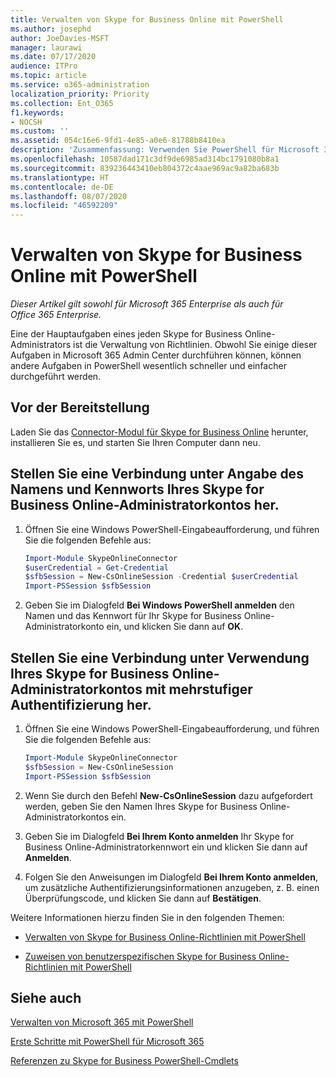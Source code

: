 ```yaml
---
title: Verwalten von Skype for Business Online mit PowerShell
ms.author: josephd
author: JoeDavies-MSFT
manager: laurawi
ms.date: 07/17/2020
audience: ITPro
ms.topic: article
ms.service: o365-administration
localization_priority: Priority
ms.collection: Ent_O365
f1.keywords:
- NOCSH
ms.custom: ''
ms.assetid: 054c16e6-9fd1-4e85-a0e6-81788b8410ea
description: 'Zusammenfassung: Verwenden Sie PowerShell für Microsoft 365 zum Verwalten von Skype for Business Online-Richtlinien, benutzerspezifischen Richtlinien und Besprechungseinstellungen.'
ms.openlocfilehash: 10587dad171c3df9de6985ad314bc1791080b8a1
ms.sourcegitcommit: 839236443410eb804372c4aae969ac9a82ba683b
ms.translationtype: HT
ms.contentlocale: de-DE
ms.lasthandoff: 08/07/2020
ms.locfileid: "46592209"
---
```

# <a name="manage-skype-for-business-online-with-powershell"></a>Verwalten von Skype for Business Online mit PowerShell

*Dieser Artikel gilt sowohl für Microsoft 365 Enterprise als auch für Office 365 Enterprise.*

Eine der Hauptaufgaben eines jeden Skype for Business Online-Administrators ist die Verwaltung von Richtlinien. Obwohl Sie einige dieser Aufgaben in Microsoft 365 Admin Center durchführen können, können andere Aufgaben in PowerShell wesentlich schneller und einfacher durchgeführt werden. 

## <a name="before-you-start"></a>Vor der Bereitstellung

Laden Sie das [Connector-Modul für Skype for Business Online](https://www.microsoft.com/download/details.aspx?id=39366) herunter, installieren Sie es, und starten Sie Ihren Computer dann neu.


## <a name="connect-using-a-skype-for-business-online-administrator-account-name-and-password"></a>Stellen Sie eine Verbindung unter Angabe des Namens und Kennworts Ihres Skype for Business Online-Administratorkontos her.

1. Öffnen Sie eine Windows PowerShell-Eingabeaufforderung, und führen Sie die folgenden Befehle aus: 
    
   ```powershell
   Import-Module SkypeOnlineConnector
   $userCredential = Get-Credential
   $sfbSession = New-CsOnlineSession -Credential $userCredential
   Import-PSSession $sfbSession
   ```

2. Geben Sie im Dialogfeld **Bei Windows PowerShell anmelden** den Namen und das Kennwort für Ihr Skype for Business Online-Administratorkonto ein, und klicken Sie dann auf **OK**.


## <a name="connect-using-a-skype-for-business-online-administrator-account-with-multi-factor-authentication"></a>Stellen Sie eine Verbindung unter Verwendung Ihres Skype for Business Online-Administratorkontos mit mehrstufiger Authentifizierung her.

1. Öffnen Sie eine Windows PowerShell-Eingabeaufforderung, und führen Sie die folgenden Befehle aus:

   ```powershell
   Import-Module SkypeOnlineConnector
   $sfbSession = New-CsOnlineSession
   Import-PSSession $sfbSession
   ```

2. Wenn Sie durch den Befehl **New-CsOnlineSession** dazu aufgefordert werden, geben Sie den Namen Ihres Skype for Business Online-Administratorkontos ein.

3. Geben Sie im Dialogfeld **Bei Ihrem Konto anmelden** Ihr Skype for Business Online-Administratorkennwort ein und klicken Sie dann auf **Anmelden**.

4. Folgen Sie den Anweisungen im Dialogfeld **Bei Ihrem Konto anmelden**, um zusätzliche Authentifizierungsinformationen anzugeben, z. B. einen Überprüfungscode, und klicken Sie dann auf **Bestätigen**.

Weitere Informationen hierzu finden Sie in den folgenden Themen:
  
- [Verwalten von Skype for Business Online-Richtlinien mit PowerShell](manage-skype-for-business-online-policies-with-office-365-powershell.md)
    
- [Zuweisen von benutzerspezifischen Skype for Business Online-Richtlinien mit PowerShell](assign-per-user-skype-for-business-online-policies-with-office-365-powershell.md)
    
## <a name="see-also"></a>Siehe auch

[Verwalten von Microsoft 365 mit PowerShell](manage-office-365-with-office-365-powershell.md)
  
[Erste Schritte mit PowerShell für Microsoft 365](getting-started-with-office-365-powershell.md)

[Referenzen zu Skype for Business PowerShell-Cmdlets](https://docs.microsoft.com/powershell/module/skype/?view=skype-ps)

